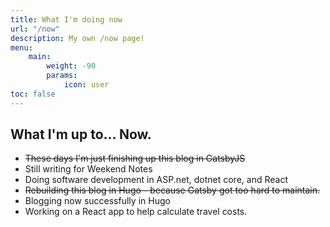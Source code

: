 ```yaml
---
title: What I'm doing now
url: "/now"
description: My own /now page!
menu:
    main: 
        weight: -90
        params:
            icon: user
toc: false
---
```


## What I'm up to... Now.

* ~~These days I'm just finishing up this blog in GatsbyJS~~
* Still writing for Weekend Notes
* Doing software development in ASP.net, dotnet core, and React
* ~~Rebuilding this blog in Hugo - because Gatsby got too hard to maintain.~~
* Blogging now successfully in Hugo
* Working on a React app to help calculate travel costs.